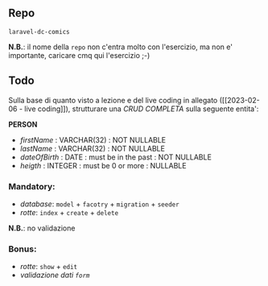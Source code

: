 ## Repo
`laravel-dc-comics`

**N.B.**: il nome della `repo` non c'entra molto con l'esercizio, ma non e' importante, caricare cmq qui l'esercizio ;-)

## Todo
Sulla base di quanto visto a lezione e del live coding in allegato ([[2023-02-06 - live coding]]), strutturare una *CRUD COMPLETA* sulla seguente entita':

**PERSON**
- *firstName* : VARCHAR(32) : NOT NULLABLE
- *lastName* : VARCHAR(32) : NOT NULLABLE
- *dateOfBirth* : DATE : must be in the past : NOT NULLABLE
- *heigth* : INTEGER : must be 0 or more : NULLABLE

### Mandatory:
- *database*: `model` + `facotry` + `migration` + `seeder`
- *rotte*: `index` + `create` + `delete`

**N.B.**: no validazione

### Bonus:
- *rotte*: `show` + `edit`
- *validazione dati `form`*

